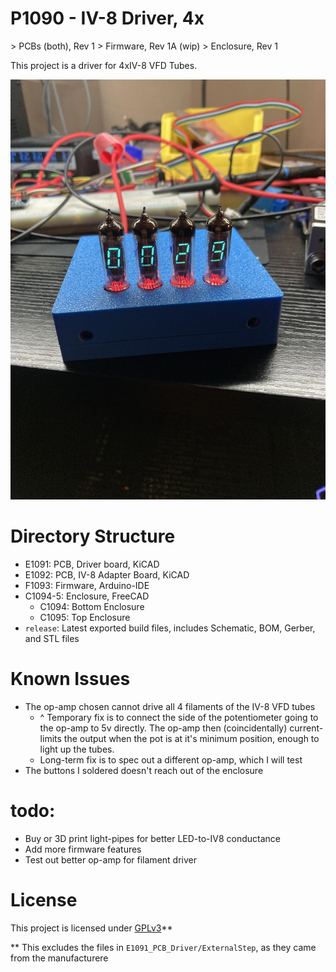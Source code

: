 # P1090 - IV-8 Driver, 4x
\> PCBs (both), Rev 1
\> Firmware, Rev 1A (wip)
\> Enclosure, Rev 1

This project is a driver for 4xIV-8 VFD Tubes.

![Project Image](.misc/image1.jpg)

# Directory Structure
- E1091: PCB, Driver board, KiCAD
- E1092: PCB, IV-8 Adapter Board, KiCAD
- F1093: Firmware, Arduino-IDE
- C1094-5: Enclosure, FreeCAD
    - C1094: Bottom Enclosure
    - C1095: Top Enclosure
- `release`: Latest exported build files, includes Schematic, BOM, Gerber, and STL files

# Known Issues
- The op-amp chosen cannot drive all 4 filaments of the IV-8 VFD tubes
    - ^ Temporary fix is to connect the side of the potentiometer going to the op-amp to 5v directly. The op-amp then (coincidentally) current-limits the output when the pot is at it's minimum position, enough to light up the tubes.
    - Long-term fix is to spec out a different op-amp, which I will test
- The buttons I soldered doesn't reach out of the enclosure

# todo:
- Buy or 3D print light-pipes for better LED-to-IV8 conductance
- Add more firmware features
- Test out better op-amp for filament driver
    
# License
This project is licensed under [GPLv3](LICENSE.md)**

** This excludes the files in `E1091_PCB_Driver/ExternalStep`, as they came from the manufacturere
